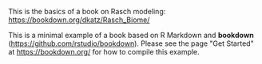 This is the basics of a book on Rasch modeling: https://bookdown.org/dkatz/Rasch_Biome/

This is a minimal example of a book based on R Markdown and **bookdown** (https://github.com/rstudio/bookdown). Please see the page "Get Started" at https://bookdown.org/ for how to compile this example.
